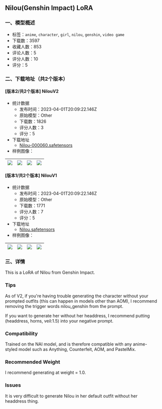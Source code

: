 ## Nilou(Genshin Impact) LoRA
### 一、模型概述

- 标签：`anime`, `character`, `girl`, `nilou`, `genshin`, `video game`
- 下载数：3597
- 收藏人数：853
- 评论人数：5
- 评分人数：10
- 评分：5

### 二、下载地址（共2个版本）

#### [版本2/共2个版本] NilouV2

- 统计数据
  - 发布时间：2023-04-01T20:09:22.146Z
  - 原始模型：Other
  - 下载数：1826
  - 评分人数：3
  - 评分：5
- 下载地址
  - [Nilou-000060.safetensors](https://civitai.com/api/download/models/33327)
- 样例图像：

| <img src="https://image.civitai.com/xG1nkqKTMzGDvpLrqFT7WA/d50019d1-0871-4bcc-dab7-29932bf5d100/width=450/379754.jpeg" /> | <img src="https://image.civitai.com/xG1nkqKTMzGDvpLrqFT7WA/a771c44f-8530-4144-8a09-03bfe5f78100/width=450/379822.jpeg" /> | <img src="https://image.civitai.com/xG1nkqKTMzGDvpLrqFT7WA/30d68fec-e7bd-4b0f-26c3-2275b0636000/width=450/379761.jpeg" /> | <img src="https://image.civitai.com/xG1nkqKTMzGDvpLrqFT7WA/30792b71-2c99-4e3f-278e-cba9def33c00/width=450/380123.jpeg" /> |
| ---- | ---- | ---- | ---- |

#### [版本1/共2个版本] NilouV1

- 统计数据
  - 发布时间：2023-04-01T20:09:22.146Z
  - 原始模型：Other
  - 下载数：1771
  - 评分人数：7
  - 评分：5
- 下载地址
  - [Nilou.safetensors](https://civitai.com/api/download/models/19979)
- 样例图像：

| <img src="https://image.civitai.com/xG1nkqKTMzGDvpLrqFT7WA/3b9ba5cc-9eec-474a-11bc-21983d49ff00/width=450/211010.jpeg" /> | <img src="https://image.civitai.com/xG1nkqKTMzGDvpLrqFT7WA/93f072ca-6d9e-4694-f7c6-1c00913ac500/width=450/211014.jpeg" /> | <img src="https://image.civitai.com/xG1nkqKTMzGDvpLrqFT7WA/e976f8fa-d6b8-49dd-a253-70ca4822bd00/width=450/211013.jpeg" /> | <img src="https://image.civitai.com/xG1nkqKTMzGDvpLrqFT7WA/b8917da3-4414-4d8e-f72b-55782a060f00/width=450/211012.jpeg" /> |
| ---- | ---- | ---- | ---- |


### 三、详情
<p>This is a LoRA of Nilou from Genshin Impact.</p><p></p><h3>Tips</h3><p>As of V2, if you're having trouble generating the character without your prompted outfits (this can happen in models other than AOM), I recommend removing the trigger words nilou_genshin from the prompt.</p><p>If you want to generate her without her headdress, I recommend putting (headdress, horns, veil:1.5) into your negative prompt.</p><h3>Compatibility</h3><p>Trained on the NAI model, and is therefore compatible with any anime-styled model such as Anything, Counterfeit, AOM, and PastelMix.</p><p></p><h3>Recommended Weight</h3><p>I recommend generating at weight = 1.0.</p><p></p><h3>Issues</h3><p>It is very difficult to generate Nilou in her default outfit without her headdress thing.</p>